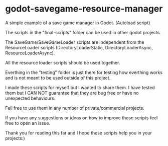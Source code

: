 # godot-savegame-resource-manager

A simple example of a save game manager in Godot. (Autoload script)

The scripts in the "final-scripts" folder can be used in other godot projects. 

The SaveGame/SaveGameLoader scripts are independent from the ResourceLoader scripts (DirectoryLoaderStatic, DirectoryLoaderAsync, ResourceLoaderAsync). 

All the resource loader scripts should be used together.

Everthing in the "testing" folder is just there for testing how everthing works and is not meant to be used outside of this project.

I made these scripts for myself but I wanted to share them. I have tested them but I CAN NOT guarantee that they are bug free or have no unexpected behaviours.

Fell free to use them in any number of private/commercial projects.

If you have any suggestions or ideas on how to improve those scripts feel free to open an issue.

Thank you for reading this far and I hope these scripts help you in your projects:)  
